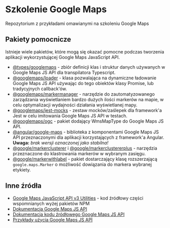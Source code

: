# Szkolenie Google Maps

Repozytorium z przykładami omawianymi na szkoleniu Google Maps

## Pakiety pomocnicze

Istnieje wiele pakietów, które mogą się okazać pomocne podczas tworzenia aplikacji wykorzystującej Google Maps JavaScript API.

- [@types/googlemaps](https://www.npmjs.com/package/@types/googlemaps) - zbiór definicji klas i struktur danych używanych w Google Maps JS API dla transpilatora Typescript.
- [@googlemaps/loader](https://www.npmjs.com/package/@googlemaps/loader) - klasa pozwalająca na dynamiczne ładowanie Google Maps JS API używając do tego obiektów klasy Promise, lub tradycyjnych callback'ów.
- [@googlemaps/markermanager](https://www.npmjs.com/package/@googlemaps/markermanager) - narzędzie do zautomatyzowanego zarządzania wyświetlaniem bardzo dużych ilości markerów na mapie, w celu optymalizacji wydajności działania wyświetlanej mapy.
- [@googlemaps/jest-mocks](https://www.npmjs.com/package/@googlemaps/jest-mocks) - zestaw mocków/zaślepek dla framework'a Jest w celu imitowania Google Maps JS API w testach.
- [@googlemaps/ogc](https://www.npmjs.com/package/@googlemaps/ogc) - pakiet dodający WmsMapType do Google Maps JS API.
- [@angular/google-maps](https://github.com/angular/components/tree/master/src/google-maps) - biblioteka z komponentami Google Maps JS API przeznaczonymi dla aplikacji korzystających z framework'a Angular. **Uwaga:** *brak wersji oznaczonej jako stabilna!*
- [@google/markerclusterer](https://www.npmjs.com/package/@google/markerclusterer) i [@google/markerclustererplus](https://www.npmjs.com/package/@google/markerclustererplus) - narzędzia przeznaczone do klastrowania markerów w wybranym zasięgu.
- [@google/markerwithlabel](https://www.npmjs.com/package/@google/markerwithlabel) - pakiet dostarczający klasę rozszerzającą `google.maps.Marker` o możliwość dowiązania do markera wybranej etykiety.

## Inne źródła

- [Google Maps JavaScript API v3 Utilities](https://github.com/googlemaps/v3-utility-library) - kod źródłowy części wspomnianych wyżej pakietów NPM
- [Dokumentacja Google Maps JS API](https://developers.google.com/maps/documentation/javascript/tutorial)
- [Dokumentacja kodu źródłowego Google Maps JS API](https://developers.google.com/maps/documentation/javascript/reference/)
- [Przykłady użycia Google Maps JS API](https://github.com/googlemaps/js-samples)
